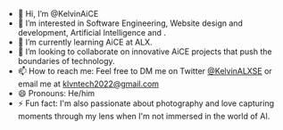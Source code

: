 - 👋 Hi, I’m @KelvinAiCE
- 👀 I’m interested in Software Engineering, Website design and development, Artificial Intelligence and .
- 🌱 I’m currently learning AiCE at ALX.
- 💞️ I’m looking to collaborate on innovative AiCE projects that push the boundaries of technology.
- 📫 How to reach me: Feel free to DM me on Twitter [@KelvinALXSE](https://twitter.com/kelvinSEALX) or email me at [klvntech2022@gmail.com](https://mail.google.com)
- 😄 Pronouns: He/him
- ⚡ Fun fact: I'm also passionate about photography and love capturing moments through my lens when I'm not immersed in the world of AI.

<!---
KelvinAiCE/KelvinAiCE is a ✨ special ✨ repository because its `README.md` (this file) appears on your GitHub profile.
You can click the Preview link to take a look at your changes.
--->


